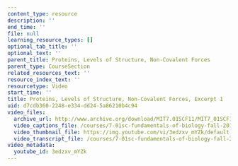```yaml
---
content_type: resource
description: ''
end_time: ''
file: null
learning_resource_types: []
optional_tab_title: ''
optional_text: ''
parent_title: Proteins, Levels of Structure, Non-Covalent Forces
parent_type: CourseSection
related_resources_text: ''
resource_index_text: ''
resourcetype: Video
start_time: ''
title: Proteins, Levels of Structure, Non-Covalent Forces, Excerpt 1
uid: d7cdb360-2248-e334-dd24-5a86210b4c94
video_files:
  archive_url: http://www.archive.org/download/MIT7.01SCF11/MIT7_01SCF11_track13_300k.mp4
  video_captions_file: /courses/7-01sc-fundamentals-of-biology-fall-2011/3f32d46c629959acb1a82b786c710e1c_3edzxv_mYZk.vtt
  video_thumbnail_file: https://img.youtube.com/vi/3edzxv_mYZk/default.jpg
  video_transcript_file: /courses/7-01sc-fundamentals-of-biology-fall-2011/2d3b526a48e0ca7c969973375d5ffbf9_3edzxv_mYZk.pdf
video_metadata:
  youtube_id: 3edzxv_mYZk
---
```

